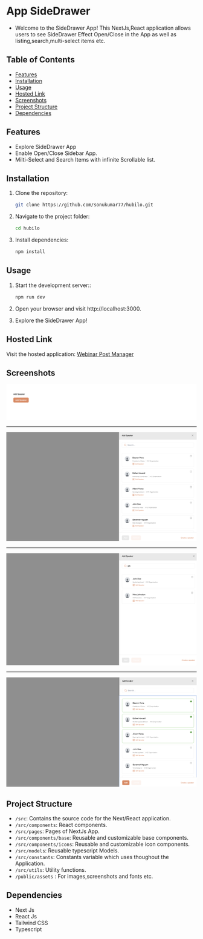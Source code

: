 # App SideDrawer

- Welcome to the SideDrawer App! This NextJs,React application allows users to see SideDrawer Effect Open/Close in the App as well as listing,search,multi-select items etc.

## Table of Contents

- [Features](#features)
- [Installation](#installation)
- [Usage](#usage)
- [Hosted Link](#hosted-link)
- [Screenshots](#screenshots)
- [Project Structure](#project-structure)
- [Dependencies](#dependencies)

## Features

- Explore SideDrawer App
- Enable Open/Close Sidebar App.
- Milti-Select and Search Items with infinite Scrollable list.

## Installation

1. Clone the repository:

   ```bash
   git clone https://github.com/sonukumar77/hubilo.git

   ```

2. Navigate to the project folder:

   ```bash
   cd hubilo

   ```

3. Install dependencies:

   ```bash
   npm install
   ```

## Usage

1. Start the development server::

   ```bash
   npm run dev

   ```

2. Open your browser and visit http://localhost:3000.

3. Explore the SideDrawer App!

## Hosted Link

Visit the hosted application: [Webinar Post Manager](https://hubilo-app.netlify.app/)

## Screenshots

![image](https://github.com/sonukumar77/hubilo/blob/main/public/assets/screenshots/start-button.png)

---

![image](https://github.com/sonukumar77/hubilo/blob/main/public/assets/screenshots/sidebar-ui.png)

---

![image](https://github.com/sonukumar77/hubilo/blob/main/public/assets/screenshots/searched-ui.png)

---

![image](https://github.com/sonukumar77/hubilo/blob/main/public/assets/screenshots/selcted-ui.png)

## Project Structure

- `/src`: Contains the source code for the Next/React application.
- `/src/components`: React components.
- `/src/pages`: Pages of NextJs App.
- `/src/components/base`: Reusable and customizable base components.
- `/src/components/icons`: Reusable and customizable icon components.
- `/src/models`: Reusable typescript Models.
- `/src/constants`: Constants variable which uses thoughout the Application.
- `/src/utils`: Utility functions.
- `/public/assets` : For images,screenshots and fonts etc.

## Dependencies

- Next Js
- React Js
- Tailwind CSS
- Typescript
